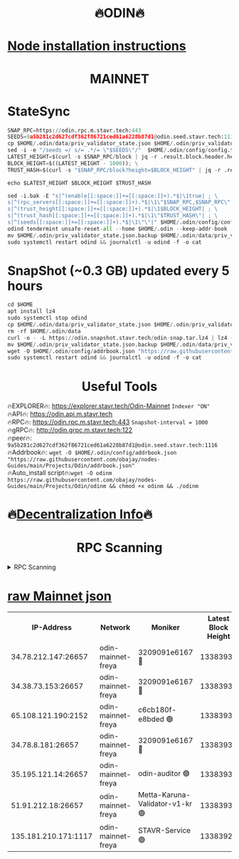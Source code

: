 <h1 align="center"> 🔥ODIN🔥</h1>

[Node installation instructions](https://github.com/obajay/nodes-Guides/tree/main/Projects/Odin)
=
<h1 align="center"> MAINNET</h1>

# StateSync
```python
SNAP_RPC=https://odin.rpc.m.stavr.tech:443
SEEDS=9a5b281c2d627cdf362f86721ced61a6228b87d1@odin.seed.stavr.tech:1116
cp $HOME/.odin/data/priv_validator_state.json $HOME/.odin/priv_validator_state.json.backup
sed -i -e "/seeds =/ s/= .*/= \"$SEEDS\"/"  $HOME/.odin/config/config.toml
LATEST_HEIGHT=$(curl -s $SNAP_RPC/block | jq -r .result.block.header.height); \
BLOCK_HEIGHT=$((LATEST_HEIGHT - 1000)); \
TRUST_HASH=$(curl -s "$SNAP_RPC/block?height=$BLOCK_HEIGHT" | jq -r .result.block_id.hash)

echo $LATEST_HEIGHT $BLOCK_HEIGHT $TRUST_HASH

sed -i.bak -E "s|^(enable[[:space:]]+=[[:space:]]+).*$|\1true| ; \
s|^(rpc_servers[[:space:]]+=[[:space:]]+).*$|\1\"$SNAP_RPC,$SNAP_RPC\"| ; \
s|^(trust_height[[:space:]]+=[[:space:]]+).*$|\1$BLOCK_HEIGHT| ; \
s|^(trust_hash[[:space:]]+=[[:space:]]+).*$|\1\"$TRUST_HASH\"| ; \
s|^(seeds[[:space:]]+=[[:space:]]+).*$|\1\"\"|" $HOME/.odin/config/config.toml
odind tendermint unsafe-reset-all --home $HOME/.odin --keep-addr-book
mv $HOME/.odin/priv_validator_state.json.backup $HOME/.odin/data/priv_validator_state.json
sudo systemctl restart odind && journalctl -u odind -f -o cat
```
# SnapShot (~0.3 GB) updated every 5 hours
```python
cd $HOME
apt install lz4
sudo systemctl stop odind
cp $HOME/.odin/data/priv_validator_state.json $HOME/.odin/priv_validator_state.json.backup
rm -rf $HOME/.odin/data
curl -o - -L https://odin.snapshot.stavr.tech/odin-snap.tar.lz4 | lz4 -c -d - | tar -x -C $HOME/.odin --strip-components 2
mv $HOME/.odin/priv_validator_state.json.backup $HOME/.odin/data/priv_validator_state.json
wget -O $HOME/.odin/config/addrbook.json "https://raw.githubusercontent.com/obajay/nodes-Guides/main/Projects/Odin/addrbook.json"
sudo systemctl restart odind && journalctl -u odind -f -o cat
```

 <h1 align="center"> Useful Tools</h1>

🔥EXPLORER🔥:     https://explorer.stavr.tech/Odin-Mainnet        `Indexer "ON"` \
🔥API🔥:          https://odin.api.m.stavr.tech \
🔥RPC🔥:          https://odin.rpc.m.stavr.tech:443              `Snapshot-interval = 1000` \
🔥gRPC🔥:         http://odin.grpc.m.stavr.tech:122 \
🔥peer🔥:         `9a5b281c2d627cdf362f86721ced61a6228b87d1@odin.seed.stavr.tech:1116` \
🔥Addrbook🔥:  `wget -O $HOME/.odin/config/addrbook.json "https://raw.githubusercontent.com/obajay/nodes-Guides/main/Projects/Odin/addrbook.json"` \
🔥Auto_install script🔥:`wget -O odinm https://raw.githubusercontent.com/obajay/nodes-Guides/main/Projects/Odin/odinm && chmod +x odinm && ./odinm`

🔥[Decentralization Info](https://github.com/obajay/StateSync-snapshots/tree/main/Projects/Odin/Decentralization)🔥
=

<h1 align="center"> RPC Scanning</h1>

<details>
<summary>RPC Scanning</summary>

<h2 align="center"> We scan nodes in real time every 4 hours. And we provide the final result of RPC endpoints.
We cannot influence the operation of these nodes in any way. </h2>


```python
If Voting Power is higher than 0 --> then the Node is a validator of the network and may be subject to attack and be a potential threat to the chain.
```
```python
We marked such validators with a red symbol
```

</details>

[raw Mainnet json](https://rpc-check.odinm.stavr.tech/odinm/rpc-odinm-result.json)
=


<table><tr><th>IP-Address</th><th>Network</th><th>Moniker</th><th>Latest Block Height</th><th>Earliest Block Height</th><th>Catching Up</th><th>Tx Index</th><th>Voting Power</th><th>Scan Time</th></tr><tr><td>34.78.212.147:26657</td><td>odin-mainnet-freya</td><td>3209091e6167 🔴</td><td>13383930</td><td>12504048</td><td>False</td><td>on</td><td>968574</td><td>2024-03-16T05:38:07.464375699UTC</td></tr><tr><td>34.38.73.153:26657</td><td>odin-mainnet-freya</td><td>3209091e6167 🔴</td><td>13383932</td><td>12504048</td><td>False</td><td>on</td><td>9850046</td><td>2024-03-16T05:38:13.913121297UTC</td></tr><tr><td>65.108.121.190:2152</td><td>odin-mainnet-freya</td><td>c6cb180f-e8bded 🟢</td><td>13383933</td><td>12504048</td><td>False</td><td>on</td><td>0</td><td>2024-03-16T05:38:16.230554407UTC</td></tr><tr><td>34.78.8.181:26657</td><td>odin-mainnet-freya</td><td>3209091e6167 🔴</td><td>13383933</td><td>12504048</td><td>False</td><td>on</td><td>15479848</td><td>2024-03-16T05:38:18.528040752UTC</td></tr><tr><td>35.195.121.14:26657</td><td>odin-mainnet-freya</td><td>odin-auditor 🟢</td><td>13383933</td><td>12504048</td><td>False</td><td>on</td><td>0</td><td>2024-03-16T05:38:20.870720085UTC</td></tr><tr><td>51.91.212.18:26657</td><td>odin-mainnet-freya</td><td>Metta-Karuna-Validator-v1-kr 🟢</td><td>13383930</td><td>13240001</td><td>False</td><td>on</td><td>0</td><td>2024-03-16T05:38:04.219384617UTC</td></tr><tr><td>135.181.210.171:1117</td><td>odin-mainnet-freya</td><td>STAVR-Service 🟢</td><td>13383929</td><td>13382501</td><td>False</td><td>on</td><td>0</td><td>2024-03-16T05:37:59.896333940UTC</td></tr></table>